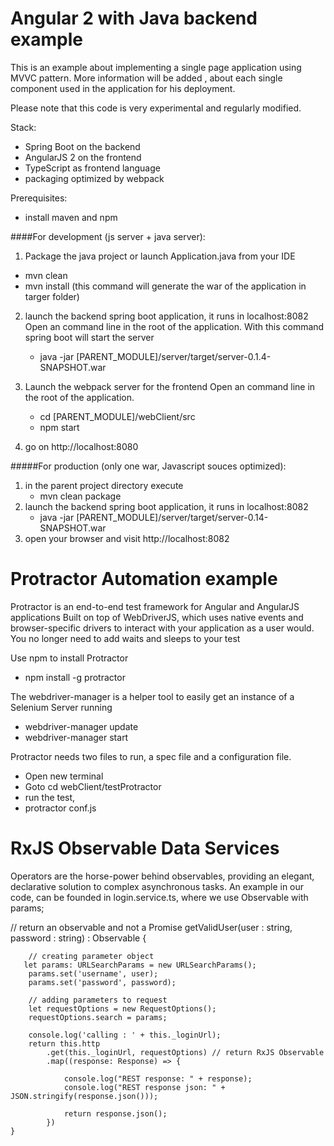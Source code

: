 

# Angular 2 with Java backend example

This is an example about implementing a single page application using MVVC pattern.
More information will be added , about each single component used in the application for his deployment.

Please note that this code is very experimental and regularly modified.


Stack:
- Spring Boot on the backend
- AngularJS 2 on the frontend
- TypeScript as frontend language
- packaging optimized by webpack

Prerequisites:
- install maven and npm

####For development (js server + java server):
1. Package the java project or launch Application.java from your IDE

 * mvn clean
 * mvn install (this command will generate the war of the application in targer folder)

2. launch the backend spring boot application, it runs in localhost:8082
   Open an command line in the root of the application.
   With this command spring boot will start the server

    * java -jar [PARENT_MODULE]/server/target/server-0.1.4-SNAPSHOT.war
3. Launch the webpack server for the frontend
   Open an command line in the root of the application.
    * cd [PARENT_MODULE]/webClient/src
    * npm start

4. go on http://localhost:8080

#####For production (only one war, Javascript souces optimized):
1. in the parent project directory execute
    * mvn clean package
2. launch the backend spring boot application, it runs in localhost:8082
    * java -jar [PARENT_MODULE]/server/target/server-0.14-SNAPSHOT.war
3. open your browser and visit http://localhost:8082


# Protractor Automation example

Protractor is an end-to-end test framework for Angular and AngularJS applications
Built on top of WebDriverJS, which uses native events and browser-specific
drivers to interact with your application as a user would. You no longer need to add waits and sleeps to your test


Use npm to install Protractor
*   npm install -g protractor

The webdriver-manager is a helper tool to easily get an instance of a Selenium Server running
*   webdriver-manager update
*   webdriver-manager start

Protractor needs two files to run, a spec file and a configuration file.
*   Open new terminal
*   Goto cd webClient/testProtractor
*   run the test,
* protractor conf.js


# RxJS Observable Data Services

Operators are the horse-power behind observables, providing an elegant, declarative solution to complex asynchronous tasks.
An example in our code, can be founded in login.service.ts, where we use Observable with params;


// return an observable and not a Promise
    getValidUser(user : string, password : string) : Observable<JsonString> {

        // creating parameter object
       let params: URLSearchParams = new URLSearchParams();
        params.set('username', user);
        params.set('password', password);

        // adding parameters to request
        let requestOptions = new RequestOptions();
        requestOptions.search = params;

        console.log('calling : ' + this._loginUrl);
        return this.http
            .get(this._loginUrl, requestOptions) // return RxJS Observable
            .map((response: Response) => {

                console.log("REST response: " + response);
                console.log("REST response json: " + JSON.stringify(response.json()));

                return response.json();
            })
    }




